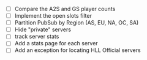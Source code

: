 - [ ] Compare the A2S and GS player counts
- [ ] Implement the open slots filter
- [ ] Partition PubSub by Region (AS, EU, NA, OC, SA)
- [ ] Hide "private" servers
- [ ] track server stats
- [ ] Add a stats page for each server
- [ ] Add an exception for locating HLL Official servers
